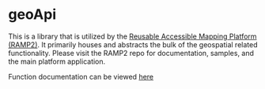 # geoApi

This is a library that is utilized by the [Reusable Accessible Mapping Platform (RAMP2)](https://github.com/fgpv-vpgf/fgpv-vpgf). It primarily houses and abstracts the bulk of the geospatial related functionality. Please visit the RAMP2 repo for documentation, samples, and the main platform application.

Function documentation can be viewed [here](http://fgpv-vpgf.github.io/geoApi/v3.0.0/)